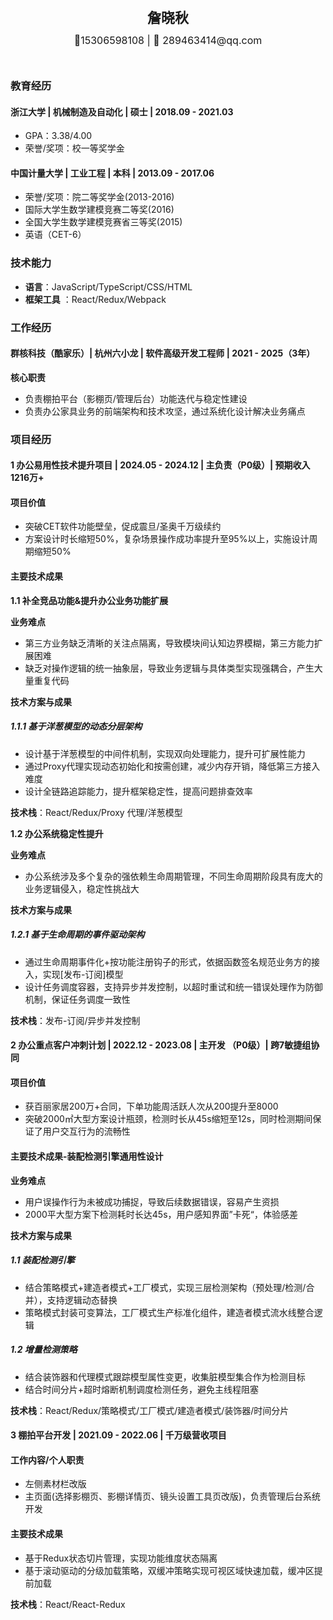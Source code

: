 <div style="display: flex; flex-direction: column; justify-content: center; align-items: center">
  <div style="font-size: 22px; margin: 10px 0px"><strong>詹晓秋</strong></div>
  <div style="font-size: 16px; margin: 2px 0px 27px 0">📱15306598108 | 📧 289463414@qq.com</div>
</div>

### 教育经历

#### 浙江大学 | 机械制造及自动化 | 硕士 | 2018.09 - 2021.03

- GPA：3.38/4.00
- 荣誉/奖项：校一等奖学金

#### 中国计量大学 | 工业工程 | 本科 | 2013.09 - 2017.06

- 荣誉/奖项：院二等奖学金(2013-2016)
- 国际大学生数学建模竞赛二等奖(2016)
- 全国大学生数学建模竞赛省三等奖(2015)
- 英语（CET-6）

### 技术能力

- **语言**：JavaScript/TypeScript/CSS/HTML
- **框架工具** ：React/Redux/Webpack

### 工作经历

#### 群核科技（酷家乐）| 杭州六小龙 | 软件高级开发工程师 | 2021 - 2025（3年）

**核心职责**

- 负责棚拍平台（影棚页/管理后台）功能迭代与稳定性建设
- 负责办公家具业务的前端架构和技术攻坚，通过系统化设计解决业务痛点

### 项目经历

#### 1 办公易用性技术提升项目 | 2024.05 - 2024.12 | 主负责（P0级）| 预期收入1216万+

#### 项目价值

- 突破CET软件功能壁垒，促成震旦/圣奥千万级续约
- 方案设计时长缩短50%，复杂场景操作成功率提升至95%以上，实施设计周期缩短50%

#### 主要技术成果

**1.1 补全竞品功能&提升办公业务功能扩展**

**业务难点**

- 第三方业务缺乏清晰的关注点隔离，导致模块间认知边界模糊，第三方能力扩展困难
- 缺乏对操作逻辑的统一抽象层，导致业务逻辑与具体类型实现强耦合，产生大量重复代码

**技术方案与成果**

##### 1.1.1 基于洋葱模型的动态分层架构

- 设计基于洋葱模型的中间件机制，实现双向处理能力，提升可扩展性能力
- 通过Proxy代理实现动态初始化和按需创建，减少内存开销，降低第三方接入难度
- 设计全链路追踪能力，提升框架稳定性，提高问题排查效率

**技术栈**：React/Redux/Proxy 代理/洋葱模型

**1.2 办公系统稳定性提升**

**业务难点**

- 办公系统涉及多个复杂的强依赖生命周期管理，不同生命周期阶段具有庞大的业务逻辑侵入，稳定性挑战大

**技术方案与成果**

##### 1.2.1 基于生命周期的事件驱动架构

- 通过生命周期事件化+按功能注册钩子的形式，依据函数签名规范业务方的接入，实现[发布-订阅]模型
- 设计任务调度容器，支持异步并发控制，以超时重试和统一错误处理作为防御机制，保证任务调度一致性

**技术栈**：发布-订阅/异步并发控制

#### 2 办公重点客户冲刺计划 | 2022.12 - 2023.08 | 主开发 （P0级）| 跨7敏捷组协同

#### 项目价值

- 获百丽家居200万+合同，下单功能周活跃人次从200提升至8000
- 突破2000㎡大型方案设计瓶颈，检测时长从45s缩短至12s，同时检测期间保证了用户交互行为的流畅性

#### 主要技术成果-装配检测引擎通用性设计

**业务难点**

- 用户误操作行为未被成功捕捉，导致后续数据错误，容易产生资损
- 2000平大型方案下检测耗时长达45s，用户感知界面”卡死“，体验感差

**技术方案与成果**

##### 1.1 装配检测引擎

- 结合策略模式+建造者模式+工厂模式，实现三层检测架构（预处理/检测/合并），支持逻辑动态替换
- 策略模式封装可变算法，工厂模式生产标准化组件，建造者模式流水线整合逻辑

##### 1.2 增量检测策略

- 结合装饰器和代理模式跟踪模型属性变更，收集脏模型集合作为检测目标
- 结合时间分片+超时熔断机制调度检测任务，避免主线程阻塞
  
**技术栈**：React/Redux/策略模式/工厂模式/建造者模式/装饰器/时间分片

#### 3 棚拍平台开发 | 2021.09 - 2022.06 | 千万级营收项目

#### 工作内容/个人职责

- 左侧素材栏改版
- 主页面(选择影棚页、影棚详情页、镜头设置工具页改版)，负责管理后台系统开发

#### 主要技术成果

- 基于Redux状态切片管理，实现功能维度状态隔离
- 基于滚动驱动的分级加载策略，双缓冲策略实现可视区域快速加载，缓冲区提前加载

**技术栈**：React/React-Redux
